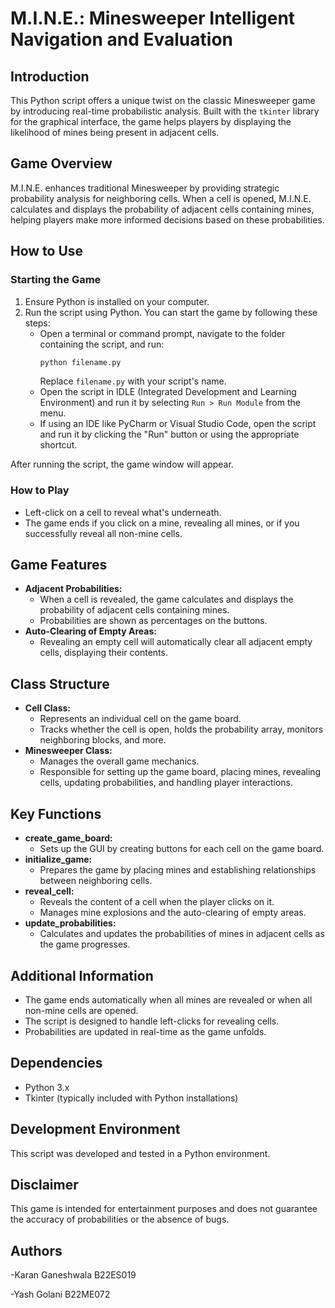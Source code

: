 # M.I.N.E.: Minesweeper Intelligent Navigation and Evaluation

## Introduction
This Python script offers a unique twist on the classic Minesweeper game by introducing real-time probabilistic analysis. Built with the `tkinter` library for the graphical interface, the game helps players by displaying the likelihood of mines being present in adjacent cells.

## Game Overview
M.I.N.E. enhances traditional Minesweeper by providing strategic probability analysis for neighboring cells. When a cell is opened, M.I.N.E. calculates and displays the probability of adjacent cells containing mines, helping players make more informed decisions based on these probabilities.

## How to Use
### Starting the Game
1. Ensure Python is installed on your computer.
2. Run the script using Python. You can start the game by following these steps:
    - Open a terminal or command prompt, navigate to the folder containing the script, and run:
      ```bash
      python filename.py
      ```
      Replace `filename.py` with your script's name.
    - Open the script in IDLE (Integrated Development and Learning Environment) and run it by selecting `Run > Run Module` from the menu.
    - If using an IDE like PyCharm or Visual Studio Code, open the script and run it by clicking the "Run" button or using the appropriate shortcut.
   
After running the script, the game window will appear.

### How to Play
- Left-click on a cell to reveal what's underneath.
- The game ends if you click on a mine, revealing all mines, or if you successfully reveal all non-mine cells.

## Game Features
- **Adjacent Probabilities:**
    - When a cell is revealed, the game calculates and displays the probability of adjacent cells containing mines.
    - Probabilities are shown as percentages on the buttons.
- **Auto-Clearing of Empty Areas:**
    - Revealing an empty cell will automatically clear all adjacent empty cells, displaying their contents.

## Class Structure
- **Cell Class:**
    - Represents an individual cell on the game board.
    - Tracks whether the cell is open, holds the probability array, monitors neighboring blocks, and more.
- **Minesweeper Class:**
    - Manages the overall game mechanics.
    - Responsible for setting up the game board, placing mines, revealing cells, updating probabilities, and handling player interactions.

## Key Functions
- **create_game_board:**
    - Sets up the GUI by creating buttons for each cell on the game board.
- **initialize_game:**
    - Prepares the game by placing mines and establishing relationships between neighboring cells.
- **reveal_cell:**
    - Reveals the content of a cell when the player clicks on it.
    - Manages mine explosions and the auto-clearing of empty areas.
- **update_probabilities:**
    - Calculates and updates the probabilities of mines in adjacent cells as the game progresses.

## Additional Information
- The game ends automatically when all mines are revealed or when all non-mine cells are opened.
- The script is designed to handle left-clicks for revealing cells.
- Probabilities are updated in real-time as the game unfolds.

## Dependencies
- Python 3.x
- Tkinter (typically included with Python installations)

## Development Environment
This script was developed and tested in a Python environment.

## Disclaimer
This game is intended for entertainment purposes and does not guarantee the accuracy of probabilities or the absence of bugs.

## Authors
-Karan Ganeshwala B22ES019

-Yash Golani B22ME072  
